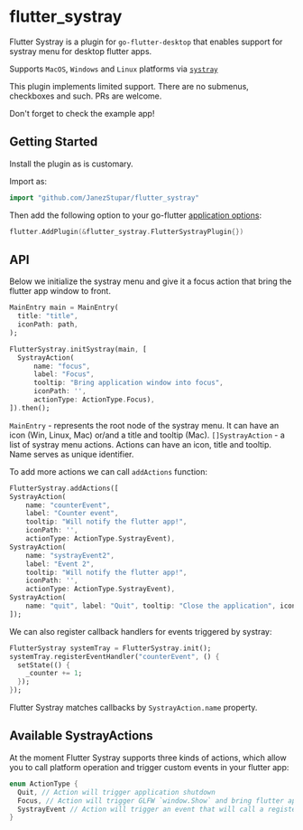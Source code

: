 # flutter_systray

Flutter Systray is a plugin for `go-flutter-desktop` that enables support for systray menu for desktop flutter apps.

Supports `MacOS`, `Windows` and `Linux` platforms via [`systray`](https://github.com/getlantern/systray)

This plugin implements limited support. There are no submenus, checkboxes and such. PRs are welcome.

Don't forget to check the example app!

## Getting Started

Install the plugin as is customary.

Import as:
```go
import "github.com/JanezStupar/flutter_systray"
```

Then add the following option to your go-flutter [application options](https://github.com/go-flutter-desktop/go-flutter/wiki/Plugin-info):
```go
flutter.AddPlugin(&flutter_systray.FlutterSystrayPlugin{})
```
## API

Below we initialize the systray menu and give it a focus action that bring the flutter app window to front.
```dart
MainEntry main = MainEntry(
  title: "title",
  iconPath: path,
);

FlutterSystray.initSystray(main, [
  SystrayAction(
      name: "focus",
      label: "Focus",
      tooltip: "Bring application window into focus",
      iconPath: '',
      actionType: ActionType.Focus),
]).then();
```
`MainEntry` - represents the root node of the systray menu. It can have an icon (Win, Linux, Mac) or/and a title and tooltip (Mac).
`[]SystrayAction` - a list of systray menu actions. Actions can have an icon, title and tooltip. Name serves as unique identifier. 


To add more actions we can call `addActions` function:
```dart
FlutterSystray.addActions([
SystrayAction(
    name: "counterEvent",
    label: "Counter event",
    tooltip: "Will notify the flutter app!",
    iconPath: '',
    actionType: ActionType.SystrayEvent),
SystrayAction(
    name: "systrayEvent2",
    label: "Event 2",
    tooltip: "Will notify the flutter app!",
    iconPath: '',
    actionType: ActionType.SystrayEvent),
SystrayAction(
    name: "quit", label: "Quit", tooltip: "Close the application", iconPath: '', actionType: ActionType.Quit)
]);
```

We can also register callback handlers for events triggered by systray:
```dart 
FlutterSystray systemTray = FlutterSystray.init();
systemTray.registerEventHandler("counterEvent", () {
  setState(() {
    _counter += 1;
  });
});
```
Flutter Systray matches callbacks by `SystrayAction.name` property.


## Available SystrayActions

At the moment Flutter Systray supports three kinds of actions, which allow you to call platform operation and  trigger custom events in your flutter app:
```dart
enum ActionType {
  Quit, // Action will trigger application shutdown
  Focus, // Action will trigger GLFW `window.Show` and bring flutter app to front
  SystrayEvent // Action will trigger an event that will call a registered callback in flutter app
}
```
